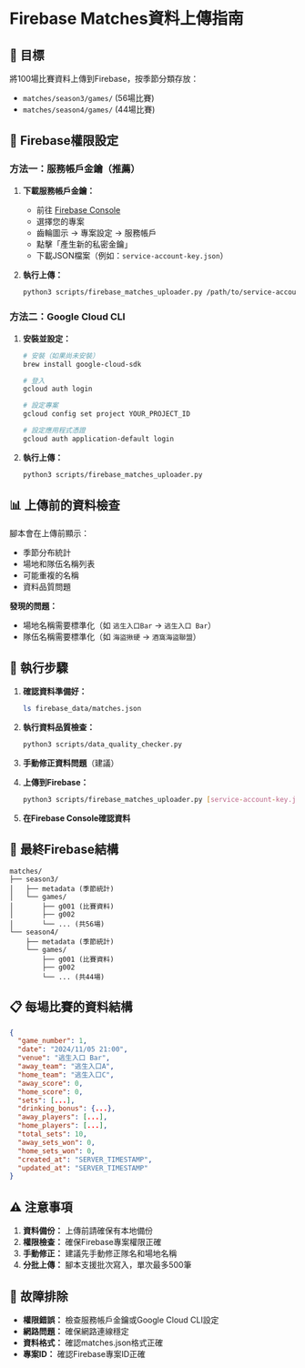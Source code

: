 # Firebase Matches資料上傳指南

## 🎯 目標
將100場比賽資料上傳到Firebase，按季節分類存放：
- `matches/season3/games/` (56場比賽)
- `matches/season4/games/` (44場比賽)

## 🔐 Firebase權限設定

### 方法一：服務帳戶金鑰（推薦）

1. **下載服務帳戶金鑰：**
   - 前往 [Firebase Console](https://console.firebase.google.com/)
   - 選擇您的專案
   - 齒輪圖示 → 專案設定 → 服務帳戶
   - 點擊「產生新的私密金鑰」
   - 下載JSON檔案（例如：`service-account-key.json`）

2. **執行上傳：**
   ```bash
   python3 scripts/firebase_matches_uploader.py /path/to/service-account-key.json
   ```

### 方法二：Google Cloud CLI

1. **安裝並設定：**
   ```bash
   # 安裝（如果尚未安裝）
   brew install google-cloud-sdk
   
   # 登入
   gcloud auth login
   
   # 設定專案
   gcloud config set project YOUR_PROJECT_ID
   
   # 設定應用程式憑證
   gcloud auth application-default login
   ```

2. **執行上傳：**
   ```bash
   python3 scripts/firebase_matches_uploader.py
   ```

## 📊 上傳前的資料檢查

腳本會在上傳前顯示：
- 季節分布統計
- 場地和隊伍名稱列表
- 可能重複的名稱
- 資料品質問題

**發現的問題：**
- 場地名稱需要標準化（如 `逃生入口Bar` → `逃生入口 Bar`）
- 隊伍名稱需要標準化（如 `海盜揪硬` → `酒窩海盜聯盟`）

## 🚀 執行步驟

1. **確認資料準備好：**
   ```bash
   ls firebase_data/matches.json
   ```

2. **執行資料品質檢查：**
   ```bash
   python3 scripts/data_quality_checker.py
   ```

3. **手動修正資料問題**（建議）

4. **上傳到Firebase：**
   ```bash
   python3 scripts/firebase_matches_uploader.py [service-account-key.json]
   ```

5. **在Firebase Console確認資料**

## 📁 最終Firebase結構

```
matches/
├── season3/
│   ├── metadata (季節統計)
│   └── games/
│       ├── g001 (比賽資料)
│       ├── g002
│       └── ... (共56場)
└── season4/
    ├── metadata (季節統計)
    └── games/
        ├── g001 (比賽資料)
        ├── g002
        └── ... (共44場)
```

## 📋 每場比賽的資料結構

```json
{
  "game_number": 1,
  "date": "2024/11/05 21:00",
  "venue": "逃生入口 Bar",
  "away_team": "逃生入口A",
  "home_team": "逃生入口C",
  "away_score": 0,
  "home_score": 0,
  "sets": [...],
  "drinking_bonus": {...},
  "away_players": [...],
  "home_players": [...],
  "total_sets": 10,
  "away_sets_won": 0,
  "home_sets_won": 0,
  "created_at": "SERVER_TIMESTAMP",
  "updated_at": "SERVER_TIMESTAMP"
}
```

## ⚠️ 注意事項

1. **資料備份：** 上傳前請確保有本地備份
2. **權限檢查：** 確保Firebase專案權限正確
3. **手動修正：** 建議先手動修正隊名和場地名稱
4. **分批上傳：** 腳本支援批次寫入，單次最多500筆

## 🔧 故障排除

- **權限錯誤：** 檢查服務帳戶金鑰或Google Cloud CLI設定
- **網路問題：** 確保網路連線穩定
- **資料格式：** 確認matches.json格式正確
- **專案ID：** 確認Firebase專案ID正確 